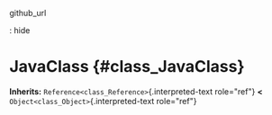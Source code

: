 github\_url

:   hide

JavaClass {#class_JavaClass}
=========

**Inherits:** `Reference<class_Reference>`{.interpreted-text role="ref"}
**\<** `Object<class_Object>`{.interpreted-text role="ref"}
